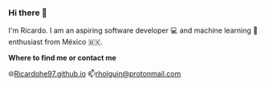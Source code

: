 ### Hi there 👋

I'm Ricardo. I am an aspiring software developer 💻 and machine learning 🤖 enthusiast from México 🇲🇽.

**Where to find me or contact me**

🌐[Ricardohe97.github.io](https://ricardohe97.github.io/) 📫[rholguin@protonmail.com](mailto:rholguin@protonmail.com)

<!--
**RicardoHE97/RicardoHE97** is a ✨ _special_ ✨ repository because its `README.md` (this file) appears on your GitHub profile.

Here are some ideas to get you started:

- 🔭 I’m currently working on ...
- 🌱 I’m currently learning ...
- 👯 I’m looking to collaborate on ...
- 🤔 I’m looking for help with ...
- 💬 Ask me about ...
- 📫 How to reach me: ...
- 😄 Pronouns: ...
- ⚡ Fun fact: ...
-->
